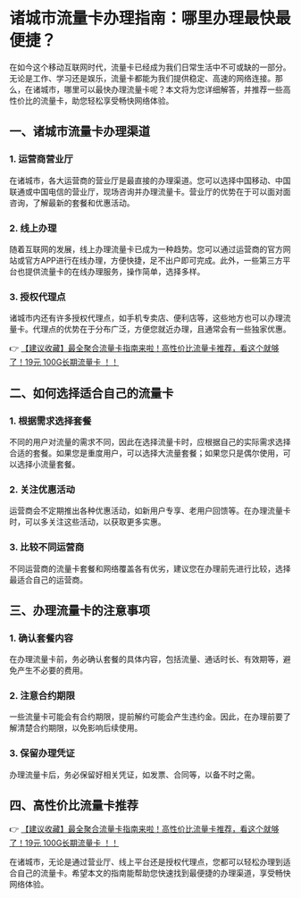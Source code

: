 # 诸城市流量卡办理指南：哪里办理最快最便捷？

在如今这个移动互联网时代，流量卡已经成为我们日常生活中不可或缺的一部分。无论是工作、学习还是娱乐，流量卡都能为我们提供稳定、高速的网络连接。那么，在诸城市，哪里可以最快办理流量卡呢？本文将为您详细解答，并推荐一些高性价比的流量卡，助您轻松享受畅快网络体验。

## 一、诸城市流量卡办理渠道

### 1. 运营商营业厅
在诸城市，各大运营商的营业厅是最直接的办理渠道。您可以选择中国移动、中国联通或中国电信的营业厅，现场咨询并办理流量卡。营业厅的优势在于可以面对面咨询，了解最新的套餐和优惠活动。

### 2. 线上办理
随着互联网的发展，线上办理流量卡已成为一种趋势。您可以通过运营商的官方网站或官方APP进行在线办理，方便快捷，足不出户即可完成。此外，一些第三方平台也提供流量卡的在线办理服务，操作简单，选择多样。

### 3. 授权代理点
诸城市内还有许多授权代理点，如手机专卖店、便利店等，这些地方也可以办理流量卡。代理点的优势在于分布广泛，方便您就近办理，且通常会有一些独家优惠。

👉 [【建议收藏】最全聚合流量卡指南来啦！高性价比流量卡推荐，看这个就够了！19元 100G长期流量卡 ！！](https://bit.ly/Liuliangka)

## 二、如何选择适合自己的流量卡

### 1. 根据需求选择套餐
不同的用户对流量的需求不同，因此在选择流量卡时，应根据自己的实际需求选择合适的套餐。如果您是重度用户，可以选择大流量套餐；如果您只是偶尔使用，可以选择小流量套餐。

### 2. 关注优惠活动
运营商会不定期推出各种优惠活动，如新用户专享、老用户回馈等。在办理流量卡时，可以多关注这些活动，以获取更多实惠。

### 3. 比较不同运营商
不同运营商的流量卡套餐和网络覆盖各有优劣，建议您在办理前先进行比较，选择最适合自己的运营商。

## 三、办理流量卡的注意事项

### 1. 确认套餐内容
在办理流量卡前，务必确认套餐的具体内容，包括流量、通话时长、有效期等，避免产生不必要的费用。

### 2. 注意合约期限
一些流量卡可能会有合约期限，提前解约可能会产生违约金。因此，在办理前要了解清楚合约期限，以免影响后续使用。

### 3. 保留办理凭证
办理流量卡后，务必保留好相关凭证，如发票、合同等，以备不时之需。

## 四、高性价比流量卡推荐

👉 [【建议收藏】最全聚合流量卡指南来啦！高性价比流量卡推荐，看这个就够了！19元 100G长期流量卡 ！！](https://bit.ly/Liuliangka)

在诸城市，无论是通过营业厅、线上平台还是授权代理点，您都可以轻松办理到适合自己的流量卡。希望本文的指南能帮助您快速找到最便捷的办理渠道，享受畅快网络体验。